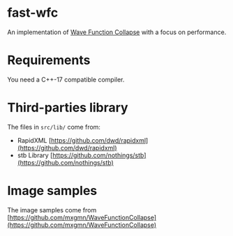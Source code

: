 # fast-wfc

An implementation of [Wave Function Collapse](https://github.com/mxgmn/WaveFunctionCollapse) with a focus on performance.

# Requirements

You need a C++-17 compatible compiler.

# Third-parties library

The files in `src/lib/` come from:
* RapidXML [https://github.com/dwd/rapidxml](https://github.com/dwd/rapidxml)
* stb Library [https://github.com/nothings/stb](https://github.com/nothings/stb)

# Image samples

The image samples come from [https://github.com/mxgmn/WaveFunctionCollapse](https://github.com/mxgmn/WaveFunctionCollapse)
